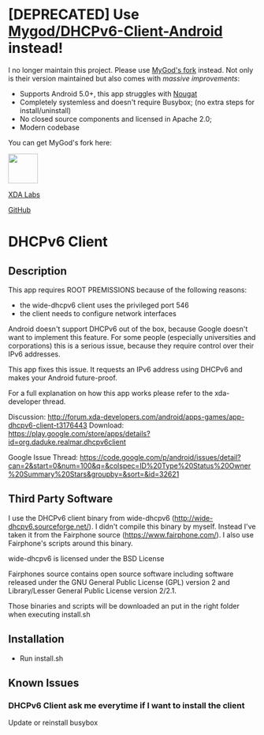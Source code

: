 # [DEPRECATED] Use [Mygod/DHCPv6-Client-Android](https://github.com/Mygod/DHCPv6-Client-Android) instead!

I no longer maintain this project. Please use [MyGod's fork](https://github.com/Mygod/DHCPv6-Client-Android)
instead. Not only is their version maintained but also comes with *massive improvements*:

 - Supports Android 5.0+, this app struggles with [Nougat](https://github.com/realmar/DHCPv6-Client-Android/issues/8)
 - Completely systemless and doesn't require Busybox; (no extra steps for install/uninstall)
 - No closed source components and licensed in Apache 2.0;
 - Modern codebase

You can get MyGod's fork here:

<a href="https://play.google.com/store/apps/details?id=be.mygod.dhcpv6client" target="_blank"><img src="https://play.google.com/intl/en_us/badges/images/generic/en-play-badge.png" height="60"></a>

[XDA Labs](https://labs.xda-developers.com/store/app/be.mygod.dhcpv6client)

[GitHub](https://github.com/Mygod/DHCPv6-Client-Android)

DHCPv6 Client
=============

Description
-----------
This app requires ROOT PREMISSIONS because of the following reasons:
  - the wide-dhcpv6 client uses the privileged port 546
  - the client needs to configure network interfaces

Android doesn't support DHCPv6 out of the box, because Google doesn't want to implement this feature. For some people (especially universities and corporations) this is a serious issue, because they require control over their IPv6 addresses.

This app fixes this issue. It requests an IPv6 address using DHCPv6 and makes your Android future-proof.

For a full explanation on how this app works please refer to the xda-developer thread.

Discussion: http://forum.xda-developers.com/android/apps-games/app-dhcpv6-client-t3176443
Download: https://play.google.com/store/apps/details?id=org.daduke.realmar.dhcpv6client

Google Issue Thread: https://code.google.com/p/android/issues/detail?can=2&start=0&num=100&q=&colspec=ID%20Type%20Status%20Owner%20Summary%20Stars&groupby=&sort=&id=32621

Third Party Software
--------------------
I use the DHCPv6 client binary from wide-dhcpv6 (http://wide-dhcpv6.sourceforge.net/). I didn't compile this binary by myself. Instead I've taken it from the Fairphone source (https://www.fairphone.com/). I also use Fairphone's scripts around this binary.

wide-dhcpv6 is licensed under the BSD License

Fairphones source contains open source software including software released under the GNU General Public License (GPL) version 2 and Library/Lesser General Public License version 2/2.1.

Those binaries and scripts will be downloaded an put in the right folder when executing install.sh

Installation
------------
  - Run install.sh

Known Issues
------------
### DHCPv6 Client ask me everytime if I want to install the client
Update or reinstall busybox
